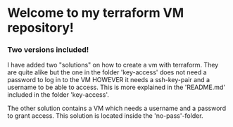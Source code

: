 # Welcome to my terraform VM repository!


### Two versions included!
I have added two "solutions" on how to create a vm with terraform. They are quite alike but the one in the folder 'key-access' does not need a password to log in to the VM HOWEVER it needs a ssh-key-pair and a username to be able to access. This is more explained in the 'README.md' included in the folder 'key-access'.

The other solution contains a VM which needs a username and a password to grant access. This solution is located inside the 'no-pass'-folder.
